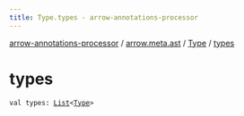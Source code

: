 ```yaml
---
title: Type.types - arrow-annotations-processor
---
```


[arrow-annotations-processor](../../index.html) / [arrow.meta.ast](../index.html) / [Type](index.html) / [types](./types.html)

# types

`val types: `[`List`](https://kotlinlang.org/api/latest/jvm/stdlib/kotlin.collections/-list/index.html)`<`[`Type`](index.html)`>`
